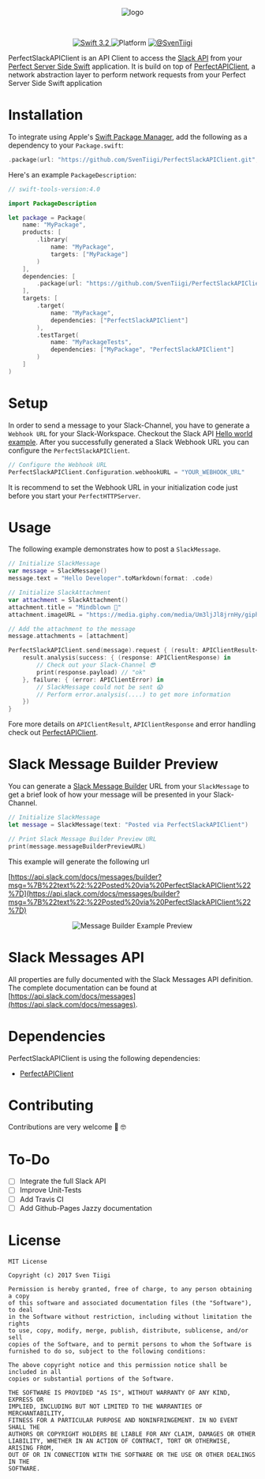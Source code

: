 <p align="center">
	<img src="https://raw.githubusercontent.com/SvenTiigi/PerfectSlackAPIClient/master/.assets/logo.png" alt="logo">
</p>
<br/>
<p align="center">
	<a href="https://developer.apple.com/swift/" target="_blank">
		<img src="https://img.shields.io/badge/Swift-4.0-orange.svg" alt="Swift 3.2">
	</a>
	<img src="https://img.shields.io/badge/platform-macOS%20%7C%20Linux-yellow.svg" alt="Platform">
	<a href="https://twitter.com/SvenTiigi" target="_blank">
		<img src="https://img.shields.io/badge/contact-@SvenTiigi-blue.svg" alt="@SvenTiigi">
	</a>
</p>

PerfectSlackAPIClient is an API Client to access the [Slack API](https://api.slack.com) from your [Perfect Server Side Swift](https://github.com/PerfectlySoft/Perfect) application. It is build on top of [PerfectAPIClient](https://github.com/SvenTiigi/PerfectAPIClient), a network abstraction layer to perform network requests from your Perfect Server Side Swift application

# Installation
To integrate using Apple's [Swift Package Manager](https://swift.org/package-manager/), add the following as a dependency to your `Package.swift`:

```swift
.package(url: "https://github.com/SvenTiigi/PerfectSlackAPIClient.git", from: "1.0.0")
```
Here's an example `PackageDescription`:

```swift
// swift-tools-version:4.0

import PackageDescription

let package = Package(
    name: "MyPackage",
    products: [
        .library(
            name: "MyPackage",
            targets: ["MyPackage"]
        )
    ],
    dependencies: [
        .package(url: "https://github.com/SvenTiigi/PerfectSlackAPIClient.git", from: "1.0.0")
    ],
    targets: [
        .target(
            name: "MyPackage",
            dependencies: ["PerfectSlackAPIClient"]
        ),
        .testTarget(
            name: "MyPackageTests",
            dependencies: ["MyPackage", "PerfectSlackAPIClient"]
        )
    ]
)
```

# Setup
In order to send a message to your Slack-Channel, you have to generate a `Webhook URL` for your Slack-Workspace.
Checkout the Slack API [Hello world example](https://api.slack.com/tutorials/slack-apps-hello-world). After you successfully generated a Slack Webhook URL you can configure the `PerfectSlackAPIClient`.

```swift
// Configure the Webhook URL
PerfectSlackAPIClient.Configuration.webhookURL = "YOUR_WEBHOOK_URL"
```

It is recommend to set the Webhook URL in your initialization code just before you start your `PerfectHTTPServer`.

# Usage
The following example demonstrates how to post a `SlackMessage`.

```swift
// Initialize SlackMessage
var message = SlackMessage()
message.text = "Hello Developer".toMarkdown(format: .code)

// Initialize SlackAttachment
var attachment = SlackAttachment()
attachment.title = "Mindblown 🤯"
attachment.imageURL = "https://media.giphy.com/media/Um3ljJl8jrnHy/giphy.gif"

// Add the attachment to the message
message.attachments = [attachment]

PerfectSlackAPIClient.send(message).request { (result: APIClientResult<APIClientResponse>) in
    result.analysis(success: { (response: APIClientResponse) in
        // Check out your Slack-Channel 😎
        print(response.payload) // "ok"
    }, failure: { (error: APIClientError) in
        // SlackMessage could not be sent 😱
        // Perform error.analysis(....) to get more information
    })
}
```

Fore more details on `APIClientResult`, `APIClientResponse` and error handling check out [PerfectAPIClient](https://github.com/SvenTiigi/PerfectAPIClient).

# Slack Message Builder Preview
You can generate a [Slack Message Builder](https://api.slack.com/docs/messages/builder) URL from your `SlackMessage` to get a brief look of how your message will be presented in your Slack-Channel.

```swift
// Initialize SlackMessage
let message = SlackMessage(text: "Posted via PerfectSlackAPIClient")

// Print Slack Message Builder Preview URL
print(message.messageBuilderPreviewURL)
```

This example will generate the following url

[https://api.slack.com/docs/messages/builder?msg=%7B%22text%22:%22Posted%20via%20PerfectSlackAPIClient%22%7D](https://api.slack.com/docs/messages/builder?msg=%7B%22text%22:%22Posted%20via%20PerfectSlackAPIClient%22%7D)

<p align="center">
	<img src="https://raw.githubusercontent.com/SvenTiigi/PerfectSlackAPIClient/master/.assets/message_builder_example.png" alt="Message Builder Example Preview">
</p>

# Slack Messages API
All properties are fully documented with the Slack Messages API definition. The complete documentation can be found at [https://api.slack.com/docs/messages](https://api.slack.com/docs/messages).

# Dependencies
PerfectSlackAPIClient is using the following dependencies:

* [PerfectAPIClient](https://github.com/SvenTiigi/PerfectAPIClient)

# Contributing
Contributions are very welcome 🙌 🤓

# To-Do
- [ ] Integrate the full Slack API
- [ ] Improve Unit-Tests
- [ ] Add Travis CI
- [ ] Add Github-Pages Jazzy documentation

# License

```
MIT License

Copyright (c) 2017 Sven Tiigi

Permission is hereby granted, free of charge, to any person obtaining a copy
of this software and associated documentation files (the "Software"), to deal
in the Software without restriction, including without limitation the rights
to use, copy, modify, merge, publish, distribute, sublicense, and/or sell
copies of the Software, and to permit persons to whom the Software is
furnished to do so, subject to the following conditions:

The above copyright notice and this permission notice shall be included in all
copies or substantial portions of the Software.

THE SOFTWARE IS PROVIDED "AS IS", WITHOUT WARRANTY OF ANY KIND, EXPRESS OR
IMPLIED, INCLUDING BUT NOT LIMITED TO THE WARRANTIES OF MERCHANTABILITY,
FITNESS FOR A PARTICULAR PURPOSE AND NONINFRINGEMENT. IN NO EVENT SHALL THE
AUTHORS OR COPYRIGHT HOLDERS BE LIABLE FOR ANY CLAIM, DAMAGES OR OTHER
LIABILITY, WHETHER IN AN ACTION OF CONTRACT, TORT OR OTHERWISE, ARISING FROM,
OUT OF OR IN CONNECTION WITH THE SOFTWARE OR THE USE OR OTHER DEALINGS IN THE
SOFTWARE.
```
